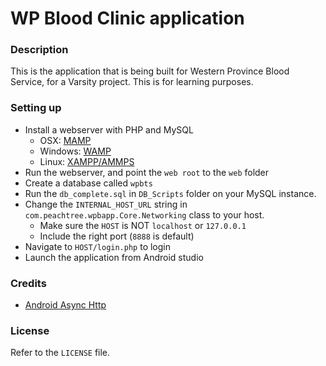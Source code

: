 # WP Blood Clinic application

### Description

This is the application that is being built for Western Province Blood Service, for a Varsity project. This is for learning purposes.

### Setting up

- Install a webserver with PHP and MySQL
  - OSX: [MAMP](https://www.mamp.info)
  - Windows: [WAMP](https://sourceforge.net/projects/wampserver/)
  - Linux: [XAMPP/AMMPS](http://ampps.com/download)
- Run the webserver, and point the `web root` to the `web` folder
- Create a database called `wpbts` 
- Run the `db_complete.sql` in `DB_Scripts` folder on your MySQL instance.
- Change the `INTERNAL_HOST_URL` string in `com.peachtree.wpbapp.Core.Networking` class to your host.
  - Make sure the `HOST` is NOT `localhost` or `127.0.0.1`
  - Include the right port (`8888` is default)
- Navigate to `HOST/login.php` to login
- Launch the application from Android studio

### Credits

- [Android Async Http](http://loopj.com/android-async-http/)

### License

Refer to the `LICENSE` file.